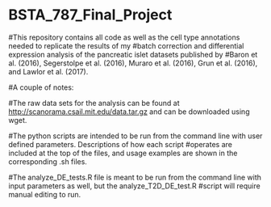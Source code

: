 # BSTA_787_Final_Project

#This repository contains all code as well as the cell type annotations needed to replicate the results of my 
#batch correction and differential expression analysis of the pancreatic islet datasets published by 
#Baron et al. (2016), Segerstolpe et al. (2016), Muraro et al. (2016), Grun et al. (2016), and Lawlor et al. (2017).  

#A couple of notes:

#The raw data sets for the analysis can be found at http://scanorama.csail.mit.edu/data.tar.gz and can be downloaded using wget.  

#The python scripts are intended to be run from the command line with user defined parameters.  Descriptions of how each script 
#operates are included at the top of the files, and usage examples are shown in the corresponding .sh files.  

#The analyze_DE_tests.R file is meant to be run from the command line with input parameters as well, but the analyze_T2D_DE_test.R
#script will require manual editing to run.  
